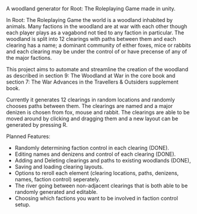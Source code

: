 A woodland generator for Root: The Roleplaying Game made in unity.

In Root: The Roleplaying Game the world is a woodland inhabited by animals. Many factions in the woodland are at war with each other though each player plays as a vagabond not tied to any faction in particular. The woodland is split into 12 clearings with paths between them and each clearing has a name; a dominant community of either foxes, mice or rabbits and each clearing may be under the control of or have precense of any of the major factions.

This project aims to automate and streamline the creation of the woodland as described in section 9: The Woodland at War in the core book and section 7: The War Advances in the Travellers & Outsiders supplement book.

Currently it generates 12 clearings in random locations and randomly chooses paths between them. The clearings are named and a major denizen is chosen from fox, mouse and rabbit. The clearings are able to be moved around by clicking and dragging them and a new layout can be generated by pressing R.

Planned Features:
- Randomly determining faction control in each clearing (DONE).
- Editing names and denizens and control of each clearing (DONE).
- Adding and Deleting clearings and paths to existing woodlands (DONE),
- Saving and loading clearing layouts.
- Options to reroll each element (clearing locations, paths, denizens, names, faction control) seperately.
- The river going between non-adjacent clearings that is both able to be randomly generated and editable.
- Choosing which factions you want to be involved in faction control setup.
